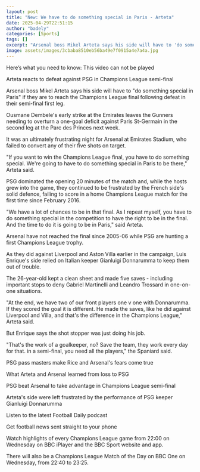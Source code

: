 ```yaml
---
layout: post
title: "New: We have to do something special in Paris - Arteta"
date: 2025-04-29T22:51:15
author: "badely"
categories: [Sports]
tags: []
excerpt: "Arsenal boss Mikel Arteta says his side will have to 'do something special in Paris' if they are to reach the Champions League final following defeat "
image: assets/images/3cbaba8510eb56ba49e7f0915a4e7a4a.jpg
---
```


Here’s what you need to know: This video can not be played

Arteta reacts to defeat against PSG in Champions League semi-final

Arsenal boss Mikel Arteta says his side will have to "do something special in Paris" if they are to reach the Champions League final following defeat in their semi-final first leg.

Ousmane Dembele's early strike at the Emirates leaves the Gunners needing to overturn a one-goal deficit against Paris St-Germain in the second leg at the Parc des Princes next week.

It was an ultimately frustrating night for Arsenal at Emirates Stadium, who failed to convert any of their five shots on target.

"If you want to win the Champions League final, you have to do something special. We're going to have to do something special in Paris to be there," Arteta said.

PSG dominated the opening 20 minutes of the match and, while the hosts grew into the game, they continued to be frustrated by the French side's solid defence, failing to score in a home Champions League match for the first time since February 2016.

"We have a lot of chances to be in that final. As I repeat myself, you have to do something special in the competition to have the right to be in the final. And the time to do it is going to be in Paris," said Arteta.

Arsenal have not reached the final since 2005-06 while PSG are hunting a first Champions League trophy.

As they did against Liverpool and Aston Villa earlier in the campaign, Luis Enrique's side relied on Italian keeper Gianluigi Donnarumma to keep them out of trouble.

The 26-year-old kept a clean sheet and made five saves - including important stops to deny Gabriel Martinelli and Leandro Trossard in one-on-one situations.

"At the end, we have two of our front players one v one with Donnarumma. If they scored the goal it is different. He made the saves, like he did against Liverpool and Villa, and that's the difference in the Champions League," Arteta said.

But Enrique says the shot stopper was just doing his job.

"That's the work of a goalkeeper, no? Save the team, they work every day for that. in a semi-final, you need all the players," the Spaniard said.

PSG pass masters make Rice and Arsenal's fears come true

What Arteta and Arsenal learned from loss to PSG

PSG beat Arsenal to take advantage in Champions League semi-final

Arteta's side were left frustrated by the performance of PSG keeper Gianluigi Donnarumma

Listen to the latest Football Daily podcast

Get football news sent straight to your phone

Watch highlights of every Champions League game from 22:00 on Wednesday on BBC iPlayer and the BBC Sport website and app.

There will also be a Champions League Match of the Day on BBC One on Wednesday, from 22:40 to 23:25.

